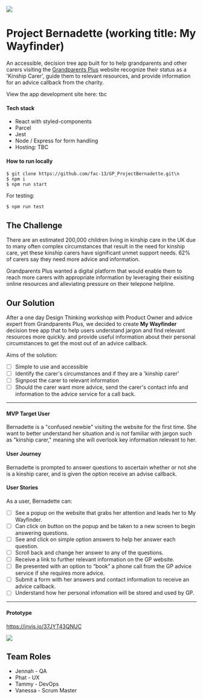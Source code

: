 ![](https://travis-ci.org/fac-13/GP_ProjectBernadette.svg?branch=master)

# Project Bernadette (working title: My Wayfinder)

An accessible, decision tree app built for to help grandparents and other carers visiting the [Grandparents Plus](https://www.grandparentsplus.org.uk/) website recognize their status as a 'Kinship Carer', guide them to relevant resources, and provide information for an advice callback from the charity. 

View the app development site here: tbc

#### Tech stack
* React with styled-components
* Parcel
* Jest
* Node / Express for form handling
* Hosting: TBC 

#### How to run locally

```
$ git clone https://github.com/fac-13/GP_ProjectBernadette.git\n
$ npm i
$ npm run start
   ```

For testing:

```
$ npm run test
```

## The Challenge
There are an estimated 200,000 children living in kinship care in the UK due to many often complex circumstances that result in the need for kinship care, yet these kinship carers have significant unmet support needs. 62% of carers say they need more advice and information.

Grandparents Plus wanted a digital platform that would enable them to reach more carers with appropriate information by leveraging their exisiting online resources and alleviating pressure on their telepone helpline.


## Our Solution

After a one day Design Thinking workshop with Product Owner and advice expert from Grandparents Plus, we decided to create **My Wayfinder** decision tree app that to help users understand jargon and find relevant resources more quickly. and provide useful information about their personal circumstances to get the most out of an advice callback. 


Aims of the solution: 

- [ ] Simple to use and accessible 
- [ ] Identify the carer's circumstances and if they are a 'kinship carer'
- [ ] Signpost the carer to relevant information
- [ ] Should the carer want more advice, send the carer's contact info and information to the advice service for a call back. 

------
#### MVP Target User
Bernadette is a "confused newbie" visiting the website for the first time. She want to better understand her situation and is not familiar with jargon such as "kinship carer," meaning she will overlook key information relevant to her.

#### User Journey

Bernadette is prompted to answer questions to ascertain whether or not she is a kinship carer, and is given the option receive an advise callback. 

#### User Stories

 As a user, Bernadette can:

- [ ] See a popup on the website that grabs her attention and leads her to My Wayfinder.
- [ ] Can click on button on the popup and be taken to a new screen to begin answering questions.
- [ ] See and click on simple option answers to help her answer each question.
- [ ] Scroll back and change her answer to any of the questions.
- [ ] Receive a link to further relevant information on the GP website.
- [ ] Be presented with an option to “book” a phone call from the GP advice service if she requires more advice.
- [ ] Submit a form with her answers and contact information to receive an advice callback.
- [ ] Understand how her personal infomation will be stored and used by GP. 
------------
#### Prototype

https://invis.io/37JYT43QNUC

![](https://i.imgur.com/wGMgYzh.png)


## Team Roles
* Jennah - QA
* Phat - UX
* Tammy - DevOps
* Vanessa - Scrum Master
